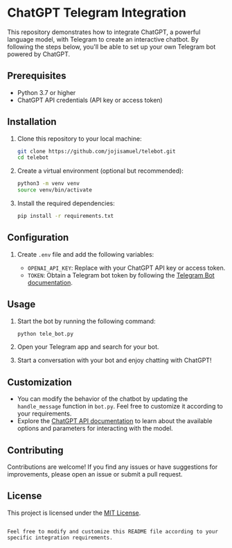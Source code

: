 # ChatGPT Telegram Integration

This repository demonstrates how to integrate ChatGPT, a powerful language model, with Telegram to create an interactive chatbot. By following the steps below, you'll be able to set up your own Telegram bot powered by ChatGPT.

## Prerequisites

- Python 3.7 or higher
- ChatGPT API credentials (API key or access token)

## Installation

1. Clone this repository to your local machine:

   ```bash
   git clone https://github.com/jojisamuel/telebot.git
   cd telebot
   ```

2. Create a virtual environment (optional but recommended):

   ```bash
   python3 -m venv venv
   source venv/bin/activate
   ```

3. Install the required dependencies:

   ```bash
   pip install -r requirements.txt
   ```

## Configuration

1. Create `.env` file and add the following variables:

   - `OPENAI_API_KEY`: Replace with your ChatGPT API key or access token.
   - `TOKEN`: Obtain a Telegram bot token by following the [Telegram Bot documentation](https://core.telegram.org/bots#3-how-do-i-create-a-bot).
  

## Usage

1. Start the bot by running the following command:

   ```bash
   python tele_bot.py
   ```

2. Open your Telegram app and search for your bot.

3. Start a conversation with your bot and enjoy chatting with ChatGPT!

## Customization

- You can modify the behavior of the chatbot by updating the `handle_message` function in `bot.py`. Feel free to customize it according to your requirements.
- Explore the [ChatGPT API documentation](https://docs.openai.com/api/chat/create) to learn about the available options and parameters for interacting with the model.

## Contributing

Contributions are welcome! If you find any issues or have suggestions for improvements, please open an issue or submit a pull request.

## License

This project is licensed under the [MIT License](LICENSE).
```

Feel free to modify and customize this README file according to your specific integration requirements.
